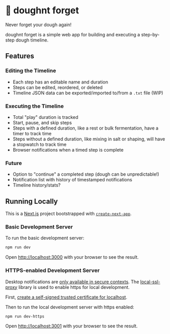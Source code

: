 # 🥖 doughnt forget
Never forget your dough again!

doughnt forget is a simple web app for building and executing a step-by-step dough timeline.

## Features
### Editing the Timeline
- Each step has an editable name and duration
- Steps can be edited, reordered, or deleted
- Timeline JSON data can be exported/imported to/from a `.txt` file (WIP)
### Executing the Timeline
- Total "play" duration is tracked
- Start, pause, and skip steps
- Steps with a defined duration, like a rest or bulk fermentation, have a timer to track time
- Steps without a defined duration, like mixing in salt or shaping, will have a stopwatch to track time
- Browser notifications when a timed step is complete
### Future
- Option to "continue" a completed step (dough can be unpredictable!)
- Notification list with history of timestamped notifications
- Timeline history/stats?

## Running Locally

This is a [Next.js](https://nextjs.org/) project bootstrapped with [`create-next-app`](https://github.com/vercel/next.js/tree/canary/packages/create-next-app).

### Basic Development Server

To run the basic development server:

```bash
npm run dev
```

Open [http://localhost:3000](http://localhost:3000) with your browser to see the result.

### HTTPS-enabled Development Server

Desktop notifications are [only available in secure contexts](https://developer.mozilla.org/en-US/docs/Web/API/Notifications_API/Using_the_Notifications_API). The [local-ssl-proxy](https://github.com/cameronhunter/local-ssl-proxy) library is used to enable https for local development.

First, [create a self-signed trusted certificate for localhost](https://github.com/cameronhunter/local-ssl-proxy#run-ssl-proxy-with-a-self-signed-trusted-certificate).

Then to run the local development server with https enabled:

```bash
npm run dev-https
```

Open [http://localhost:3001](http://localhost:3001) with your browser to see the result.
